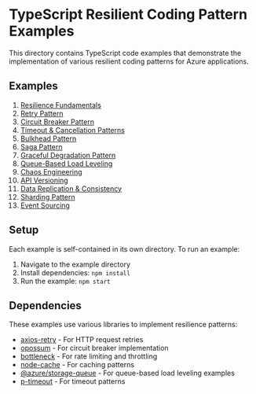 # TypeScript Resilient Coding Pattern Examples

This directory contains TypeScript code examples that demonstrate the implementation of various resilient coding patterns for Azure applications.

## Examples

1. [Resilience Fundamentals](./01-ResilienceFundamentals/)
2. [Retry Pattern](./02-RetryPattern/)
3. [Circuit Breaker Pattern](./03-CircuitBreakerPattern/)
4. [Timeout & Cancellation Patterns](./04-TimeoutCancellation/)
5. [Bulkhead Pattern](./05-BulkheadPattern/)
6. [Saga Pattern](./06-SagaPattern/)
7. [Graceful Degradation Pattern](./07-GracefulDegradationPattern/)
8. [Queue-Based Load Leveling](./08-QueueBasedLoadLeveling/)
9. [Chaos Engineering](./09-ChaosEngineering/)
10. [API Versioning](./10-ApiVersioning/)
11. [Data Replication & Consistency](./11-DataReplicationConsistency/)
12. [Sharding Pattern](./12-ShardingPattern/)
13. [Event Sourcing](./13-EventSourcing/)

## Setup

Each example is self-contained in its own directory. To run an example:

1. Navigate to the example directory
2. Install dependencies: `npm install`
3. Run the example: `npm start`

## Dependencies

These examples use various libraries to implement resilience patterns:

- [axios-retry](https://github.com/softonic/axios-retry) - For HTTP request retries
- [opossum](https://github.com/nodeshift/opossum) - For circuit breaker implementation
- [bottleneck](https://github.com/SGrondin/bottleneck) - For rate limiting and throttling
- [node-cache](https://github.com/node-cache/node-cache) - For caching patterns
- [@azure/storage-queue](https://www.npmjs.com/package/@azure/storage-queue) - For queue-based load leveling examples
- [p-timeout](https://github.com/sindresorhus/p-timeout) - For timeout patterns
